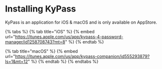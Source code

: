 # Installing KyPass

KyPass is an application for iOS & macOS and is only available on AppStore.

{% tabs %}
{% tab title="iOS" %}
{% embed url="https://itunes.apple.com/us/app/kypass-4-password-manager/id1258708743?mt=8" %}
{% endtab %}

{% tab title="macOS" %}
{% embed url="https://itunes.apple.com/us/app/kypass-companion/id555293879?ls=1&mt=12" %}
{% endtab %}
{% endtabs %}





